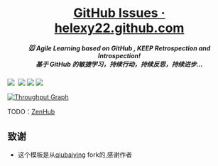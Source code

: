 <h1 align="center">
<a href="https://github.com/helexy22/helexy22.github.com/issues">GitHub Issues · helexy22.github.com</a></h1>
<h5 align="center", style="color, #666">
🐭 Agile Learning based on GitHub , <strong>KEEP</strong> Retrospection and Introspection! 
<br>
基于 GitHub  的敏捷学习，持续行动，持续反思，持续进步…</h5>

[![](https://img.shields.io/github/issues/helexy22/helexy22.github.com.svg)](https://github.com/helexy22/helexy22.github.com/issues) <a href="https://github.com/helexy22/helexy22.github.com/issues?q=is%3Aissue+is%3Aclosed" target="_blank" rel="external"><img src="https://img.shields.io/github/issues-closed-raw/helexy22/helexy22.github.com.svg?maxAge=2592000" alt=""></a> [![](https://img.shields.io/github/forks/helexy22/helexy22.github.com.svg)](https://github.com/helexy22/helexy22.github.com/network) [![](https://img.shields.io/github/stars/helexy22/helexy22.github.com.svg)](https://github.com/helexy22/helexy22.github.com/stargazers) <img src="https://img.shields.io/badge/license-MIT-brightgreen.svg" />

[![Throughput Graph](https://graphs.waffle.io/helexy22/helexy22.github.com/throughput.svg)](https://waffle.io/helexy22/helexy22.github.com/metrics/throughput)

TODO：[ZenHub](https://app.zenhub.com/workspaces/helexy22githubcom-5bbe011226f2164f0af2aadb/boards)

## 致谢

- 这个模板是从[qiubaiying](https://github.com/qiubaiying/qiubaiying.github.io) fork的,感谢作者

